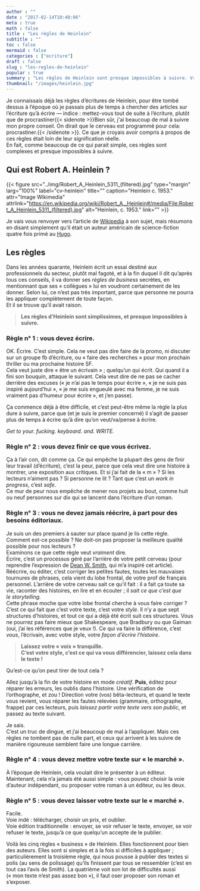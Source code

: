 ```yaml
---
author : ""
date : "2017-02-14T10:48:06"
meta : true
math : false
title : "Les règles de Heinlein"
subtitle : ""
toc : false
mermaid : false
categories : ["ecriture"]
draft : false
slug : "les-regles-de-heinlein"
popular : true
summary : "Les règles de Heinlein sont presque impossibles à suivre. Vraiment ?"
thumbnail: "/images/heinlein.jpg"
---
```



Je connaissais déjà les règles d’écritures de Heinlein, pour être tombé dessus à l’époque où je passais plus de temps à chercher des articles sur l’écriture qu’à écrire — indice : mettez-vous tout de suite à l’écriture, plutôt que de procrastiner{{< sidenote >}}Bien sûr, j'ai beaucoup de mal à suivre mon propre conseil. On dirait que le cerveau est programmé pour cela: procrastiner.{{< /sidenote >}}. Ce que je croyais avoir compris à propos de ces règles était loin de leur signification réelle.  
En fait, comme beaucoup de ce qui parait simple, ces règles sont complexes et presque impossibles à suivre.  

## Qui est Robert A. Heinlein ?
{{< figure
  src="../img/Robert_A_Heinlein_5311_(filtered).jpg"
  type="margin"
  larg="100%"
  label="cv-heinlein"
  title=""
  caption="Heinlein c. 1953."
  attr="Image Wikimedia"
  attrlink="https://en.wikipedia.org/wiki/Robert_A._Heinlein#/media/File:Robert_A_Heinlein_5311_(filtered).jpg"
  alt="Heinlein, c. 1953."
  link="" >}}
 
Je vais vous renvoyer vers l’article de [Wikipedia][1] à son sujet, mais résumons en disant simplement qu’il était un auteur américain de science-fiction quatre fois primé au [Hugo][2].  

## Les règles
Dans les années quarante, Heinlein écrit un essai destiné aux professionnels du secteur, plutôt mal fagoté, et à la fin duquel il dit qu’après tous ces conseils, il va donner ses *règles de business* secrètes, en mentionnant que ses « collègues » lui en voudront certainement de les donner. Selon lui, ce n’est pas très important, parce que personne ne pourra les appliquer complètement de toute façon.  
Et il se trouve qu’il avait raison.  

> **Les règles d’Heinlein sont simplissimes, et presque impossibles à suivre.**  

### Règle n° 1 : vous devez écrire.
OK. Écrire. C’est simple. Cela ne veut pas dire faire de la promo, ni discuter sur un groupe fb d’écriture, ou « faire des recherches » pour mon prochain thriller ou ma prochaine histoire SF.  
Cela veut juste dire « être un écrivain » ; quelqu’un qui écrit. Qui quand il a fini son bouquin, attaque le suivant. Cela veut dire de ne pas se cacher derrière des excuses (« je n’ai pas le temps pour écrire », « je ne suis pas inspiré aujourd’hui », « je me suis engueulé avec ma femme, je ne suis vraiment pas d’humeur pour écrire », et j’en passe).  

Ça commence déjà à être difficile, et c’est peut-être même la règle la plus dure à suivre, parce que (et je suis le premier concerné) il s’agit de passer plus de temps à écrire qu’à dire qu’on veut/va/pense à écrire.  

*Get to your. fucking. keyboard. and. WRITE.*  
### Règle n° 2 : vous devez finir ce que vous écrivez.
Ça à l’air con, dit comme ça. Ce qui empêche la plupart des gens de finir leur travail (d’écriture), c’est la peur, parce que cela veut dire une histoire à montrer, une exposition aux critiques. Et si j’ai fait de la « m » ? Si les lecteurs n’aiment pas ? Si personne ne lit ? Tant que c’est un *work in progress*, c’est *safe*.  
Ce mur de peur nous empêche de mener nos projets au bout, comme huit ou neuf personnes sur dix qui se lancent dans l’écriture d’un roman.  
### Règle n° 3 : vous ne devez jamais réécrire, à part pour des besoins éditoriaux.
Je suis un des premiers à sauter sur place quand je lis cette règle. Comment est-ce possible ? Ne doit-on pas proposer la meilleure qualité possible pour nos lecteurs ?  
Examinons ce que cette règle veut *vraiment* dire.  
Écrire, c’est un processus géré par l’arrière de votre petit cerveau (pour reprendre l’expression de [Dean W. Smith][3], qui m’a inspiré cet article). Réécrire, ou éditer, c’est corriger les petites fautes, toutes les mauvaises tournures de phrases, cela vient du lobe frontal, de votre prof de français personnel.
L’arrière de votre cerveau sait ce qu’il fait : il a fait ça toute sa vie, raconter des histoires, en lire et en écouter ; il *sait ce que c’est que le *storytelling*.*  
Cette phrase moche que votre lobe frontal cherche à vous faire corriger ? C’est ce qui fait que c’est votre texte, c’est votre *style*. Il n’y a que sept structures d’histoires, et tout ce qui a déjà été écrit suit ces structures. Vous ne pourrez pas faire mieux que Shakespeare, que Bradbury ou que Gaiman (oui, j’ai les références que je veux !). Ce qui va faire la différence, c’est *vous*, l’écrivain, avec votre style, votre *façon d’écrire l’histoire*.  
> **Laissez votre « voix » tranquille.  
C’est votre style, c’est ce qui va vous différencier, laissez cela dans le texte !**  

Qu’est-ce qu’on peut tirer de tout cela ?  

Allez jusqu’à la fin de votre histoire en mode *créatif*. **Puis**, éditez pour réparer les erreurs, les oublis dans l’histoire. Une vérification de l’orthographe, et zou ! Direction votre (vos) bêta-lecteurs, et quand le texte vous revient, vous réparer les fautes relevées (grammaire, orthographe, frappe) par ces lecteurs, puis *laissez partir votre texte vers son public*, et passez au texte suivant.  

Je sais.  
C’est un truc de dingue, et j’ai beaucoup de mal à l’appliquer. Mais ces règles ne tombent pas de nulle part, et ceux qui arrivent à les suivre de manière rigoureuse semblent faire une longue carrière.  

### Règle n° 4 : vous devez mettre votre texte sur « le marché ».
À l’époque de Heinlein, cela voulait dire le présenter à un éditeur. Maintenant, cela n’a jamais été aussi simple : vous pouvez choisir la voie d’auteur indépendant, ou proposer votre roman à un éditeur, ou les deux.  

### Règle n° 5 : vous devez laisser votre texte sur le « marché ».
Facile.  
Voie indé : télécharger, choisir un prix, et oublier.  
Voie édition traditionnelle : envoyer, se voir refuser le texte, envoyer, se voir refuser le texte, jusqu’à ce que quelqu’un accepte de le publier.

Voilà les cinq règles « business » de Heinlein. Elles fonctionnent pour bien des auteurs. Elles sont si simples et à la fois si difficiles à appliquer ; particulièrement la troisième règle, qui nous pousse à publier des textes si polis (au sens de polissage) qu’ils finissent par tous se ressembler (c’est en tout cas l’avis de Smith).
La quatrième voit son lot de difficultés aussi (« mon texte n’est pas assez bon »), il faut oser proposer son roman et s’exposer.  




[1]:	https://fr.wikipedia.org/wiki/Robert_A._Heinlein
[2]:	https://fr.wikipedia.org/wiki/Prix_Hugo_du_meilleur_roman
[3]:	http://www.deanwesleysmith.com/
